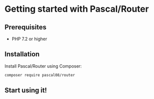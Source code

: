 # Getting started with Pascal/Router

## Prerequisites

 - PHP 7.2 or higher

## Installation

Install Pascal/Router using Composer:

```bash
composer require pascal08/router
```

## Start using it!

